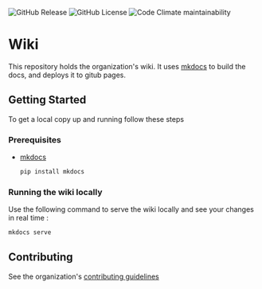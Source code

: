 ![GitHub Release](https://img.shields.io/github/v/release/CETEN-BDE/wiki)
![GitHub License](https://img.shields.io/github/license/CETEN-BDE/wiki)
![Code Climate maintainability](https://img.shields.io/codeclimate/maintainability/CETEN-BDE/wiki) 

# Wiki

This repository holds the organization's wiki. It uses [mkdocs](https://www.mkdocs.org/) to build the docs, and deploys it to gitub pages.

<!-- GETTING STARTED, INSTALLATION INSTRUCTIONS -->
## Getting Started

To get a local copy up and running follow these steps

### Prerequisites

* [mkdocs](https://www.mkdocs.org/)
  ```sh
  pip install mkdocs
  ```

### Running the wiki locally

Use the following command to serve the wiki locally and see your changes in real time :

```sh
mkdocs serve
```

<!-- CONTRIBUTING -->
## Contributing

See the organization's [contributing guidelines](https://github.com/CETEN-BDE/.github/CONTRIBUTING.md)
